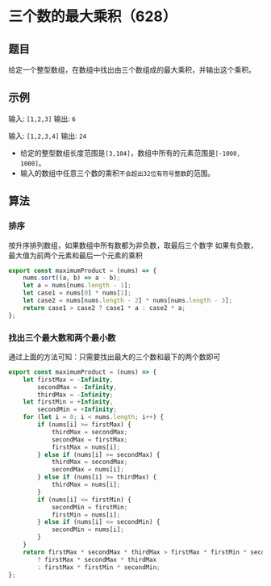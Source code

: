 # 三个数的最大乘积（628）

## 题目

给定一个整型数组，在数组中找出由三个数组成的最大乘积，并输出这个乘积。

## 示例

输入: `[1,2,3]`
输出: `6`

输入: `[1,2,3,4]`
输出: `24`

- 给定的整型数组长度范围是`[3,104]`，数组中所有的元素范围是`[-1000, 1000]`。
- 输入的数组中任意三个数的乘积`不会超出32位有符号整数`的范围。

## 算法

### 排序

按升序排列数组，如果数组中所有数都为非负数，取最后三个数字
如果有负数，最大值为前两个元素和最后一个元素的乘积

```js
export const maximumProduct = (nums) => {
	nums.sort((a, b) => a - b);
	let a = nums[nums.length - 1];
	let case1 = nums[0] * nums[1];
	let case2 = nums[nums.length - 2] * nums[nums.length - 3];
	return case1 > case2 ? case1 * a : case2 * a;
};
```

### 找出三个最大数和两个最小数

通过上面的方法可知：只需要找出最大的三个数和最下的两个数即可

```js
export const maximumProduct = (nums) => {
	let firstMax = -Infinity,
		secondMax = -Infinity,
		thirdMax = -Infinity;
	let firstMin = +Infinity,
		secondMin = +Infinity;
	for (let i = 0; i < nums.length; i++) {
		if (nums[i] >= firstMax) {
			thirdMax = secondMax;
			secondMax = firstMax;
			firstMax = nums[i];
		} else if (nums[i] >= secondMax) {
			thirdMax = secondMax;
			secondMax = nums[i];
		} else if (nums[i] >= thirdMax) {
			thirdMax = nums[i];
		}
		if (nums[i] <= firstMin) {
			secondMin = firstMin;
			firstMin = nums[i];
		} else if (nums[i] <= secondMin) {
			secondMin = nums[i];
		}
	}
	return firstMax * secondMax * thirdMax > firstMax * firstMin * secondMin
		? firstMax * secondMax * thirdMax
		: firstMax * firstMin * secondMin;
};
```
